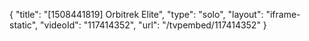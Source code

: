 {
    "title": "[1508441819] Orbitrek Elite",
    "type": "solo",
    "layout": "iframe-static",
    "videoId": "117414352",
    "url": "\/tvpembed\/117414352"
}